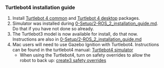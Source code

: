 ### Turtlebot4 installation guide
1. Install [Turtlebot 4 common](https://turtlebot.github.io/turtlebot4-user-manual/software/turtlebot4_common.html) and [Turtlebot 4 desktop](https://turtlebot.github.io/turtlebot4-user-manual/software/turtlebot4_desktop.html) packages.
2. Simulator was installed during [0-Setup/2-ROS_2_installation_guide.md](https://github.com/naslab-projects/ME597-Fall2024/blob/main/0-Setup/2-ROS_2_installation_guide.md#gazebo-1110-classic-simulation-software-installation). Do that if you have not done so already.
3. The Turtlebot3 model is now available for install, do that now. Instructions are also in [0-Setup/2-ROS_2_installation_guide.md](https://github.com/naslab-projects/ME597-Fall2024/blob/main/0-Setup/2-ROS_2_installation_guide.md#gazebo-1110-classic-simulation-software-installation)
4. Mac users will need to use Gazebo Ignition with Turtlebot4. Instructions can be found in the turtlebot4 manual: [Turtlebot4 simulator](https://turtlebot.github.io/turtlebot4-user-manual/software/turtlebot4_simulator.html)
    - When using the Turtlebot4, turn on safety overrides to allow the robot to back up: [create3 safety overrides](https://iroboteducation.github.io/create3_docs/api/safety/)